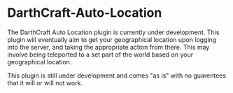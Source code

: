 DarthCraft-Auto-Location
========================

The DarthCraft Auto Location plugin is currently under development. This plugin will eventually aim to get your geographical location upon logging into the server, and taking the appropriate action from there. This may involve being teleported to a set part of the world based on your geographical location.

This plugin is still under development and comes "as is" with no guarentees that it will or will not work.  

